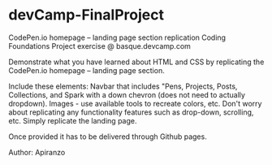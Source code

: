 # devCamp-FinalProject
CodePen.io homepage – landing page section replication
Coding Foundations Project exercise @ basque.devcamp.com

Demonstrate what you have learned about HTML and CSS by replicating the CodePen.io homepage – landing page section.

Include these elements: Navbar that includes "Pens, Projects, Posts, Collections, and Spark with a down chevron (does not need to actually dropdown). Images - use available tools to recreate colors, etc. Don't worry about replicating any functionality features such as drop-down, scrolling, etc. Simply replicate the landing page.

Once provided it has to be delivered through Github pages.

Author: Apiranzo
